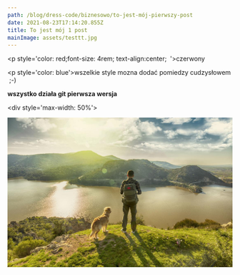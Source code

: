 ```yaml
---
path: /blog/dress-code/biznesowo/to-jest-mój-pierwszy-post
date: 2021-08-23T17:14:20.855Z
title: To jest mój 1 post
mainImage: assets/testtt.jpg
---
```

<p style='color: red;font-size: 4rem; text-align:center;  '>czerwony</p>

<p style='color: blue'>wszelkie style mozna dodać pomiedzy cudzysłowem ;-)</p>

**wszystko działa git pierwsza wersja**

<div style='max-width: 50%'>

![](assets/man-walking-dog.jpg)

</div>